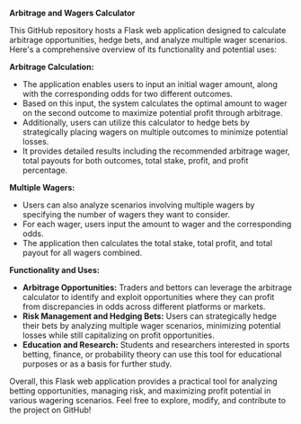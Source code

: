 **Arbitrage and Wagers Calculator**

This GitHub repository hosts a Flask web application designed to calculate arbitrage opportunities, hedge bets, and analyze multiple wager scenarios. Here's a comprehensive overview of its functionality and potential uses:

**Arbitrage Calculation:**
- The application enables users to input an initial wager amount, along with the corresponding odds for two different outcomes.
- Based on this input, the system calculates the optimal amount to wager on the second outcome to maximize potential profit through arbitrage.
- Additionally, users can utilize this calculator to hedge bets by strategically placing wagers on multiple outcomes to minimize potential losses.
- It provides detailed results including the recommended arbitrage wager, total payouts for both outcomes, total stake, profit, and profit percentage.

**Multiple Wagers:**
- Users can also analyze scenarios involving multiple wagers by specifying the number of wagers they want to consider.
- For each wager, users input the amount to wager and the corresponding odds.
- The application then calculates the total stake, total profit, and total payout for all wagers combined.

**Functionality and Uses:**
- **Arbitrage Opportunities:** Traders and bettors can leverage the arbitrage calculator to identify and exploit opportunities where they can profit from discrepancies in odds across different platforms or markets.
- **Risk Management and Hedging Bets:** Users can strategically hedge their bets by analyzing multiple wager scenarios, minimizing potential losses while still capitalizing on profit opportunities.
- **Education and Research:** Students and researchers interested in sports betting, finance, or probability theory can use this tool for educational purposes or as a basis for further study.

Overall, this Flask web application provides a practical tool for analyzing betting opportunities, managing risk, and maximizing profit potential in various wagering scenarios. Feel free to explore, modify, and contribute to the project on GitHub!
